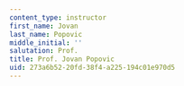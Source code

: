 ```yaml
---
content_type: instructor
first_name: Jovan
last_name: Popovic
middle_initial: ''
salutation: Prof.
title: Prof. Jovan Popovic
uid: 273a6b52-20fd-38f4-a225-194c01e970d5
---
```

